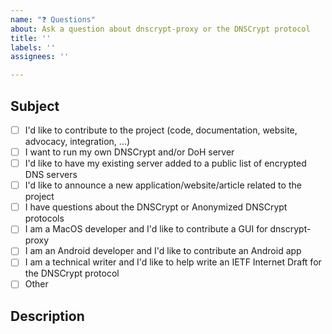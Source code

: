 ```yaml
---
name: "❓ Questions"
about: Ask a question about dnscrypt-proxy or the DNSCrypt protocol
title: ''
labels: ''
assignees: ''

---
```


## Subject
<!-- Select one: -->

* [ ] I'd like to contribute to the project (code, documentation, website, advocacy, integration, ...)
* [ ] I want to run my own DNSCrypt and/or DoH server
* [ ] I'd like to have my existing server added to a public list of encrypted DNS servers
* [ ] I'd like to announce a new application/website/article related to the project
* [ ] I have questions about the DNSCrypt or Anonymized DNSCrypt protocols
* [ ] I am a MacOS developer and I'd like to contribute a GUI for dnscrypt-proxy
* [ ] I am an Android developer and I'd like to contribute an Android app
* [ ] I am a technical writer and I'd like to help write an IETF Internet Draft for the DNSCrypt protocol
* [ ] Other

## Description

